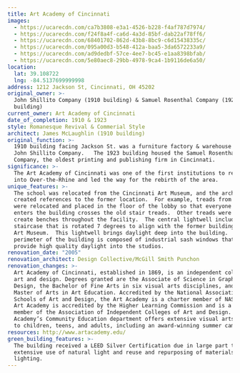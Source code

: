 ```yaml
---
title: Art Academy of Cincinnati
images:
  - https://ucarecdn.com/ca7b3808-e3a1-4526-b228-f4af787d7974/
  - https://ucarecdn.com/f24f8a4f-ca6d-4a3d-85bf-dab22af78ff6/
  - https://ucarecdn.com/68401702-862d-43b8-8bc9-c6d15438335c/
  - https://ucarecdn.com/095a00d3-b548-412a-baa5-3da6572233a9/
  - https://ucarecdn.com/ad9dedbf-57ce-4ee7-bc45-e1aa8398bfab/
  - https://ucarecdn.com/5e80aec8-29bb-4978-9ca4-1b9116de6a50/
location:
  lat: 39.108722
  lng: -84.5137699999998
address: 1212 Jackson St, Cincinnati, OH 45202
original_owner: >-
  John Shillito Company (1910 building) & Samuel Rosenthal Company (1923
  building)
current_owner: Art Academy of Cincinnati
date_of_completion: 1910 & 1923
style: Romanesque Revival & Commerial Style
architect: James McLaughlin (1910 building)
original_function: >-
  1910 building facing Jackson St. was a furniture factory & warehouse for the
  John Shillito Company.   The 1923 building housed the Samuel Rosenthal
  Company, the oldest printing and publishing firm in Cincinnati.
significance: >-
  The Art Academy of Cincinnati was one of the first institutions to relocate
  into Over-the-Rhine and led the way for the rebirth of the area.
unique_features: >-
  The school was relocated from the Cincinnati Art Museum, and the architects
  created references to the former location.  For example, treads from a stair
  were relocated and placed in the floor of the lobby so that everyone who
  enters the building crosses the old stair treads.  Other treads were used to
  create benches throughout the facility.  The central lightwell includes a
  staircase that is rotated 7 degrees to align with the former building at the
  Art Museum.  This lightwell brings daylight deep into the building.  The
  perimeter of the building is composed of industrial sash windows that also
  provide high quality daylight into the studios.
renovation_date: "2005"
renovation_architect: Design Collective/McGill Smith Punchon
renovation_changes: >-
  Art Academy of Cincinnati, established in 1869, is an independent college of
  art and design. Degrees granted are the Associate of Science in Graphic
  Design, the Bachelor of Fine Arts in six visual arts disciplines, and the
  Master of Arts in Art Education. Accredited by the National Association of
  Schools of Art and Design, the Art Academy is a charter member of NASAD. The
  Art Academy is accredited by the Higher Learning Commission and is a charter
  member of the Association of Independent Colleges of Art and Design. The Art
  Academy’s Community Education department offers extensive visual arts courses
  to children, teens, and adults, including an award-winning summer camp.
resources: http://www.artacademy.edu/
green_building_features: >-
  The building received a LEED Silver Certification due in large part to its
  extensive use of natural light and reuse and repurposing of materials and
  lighting.
---
```

